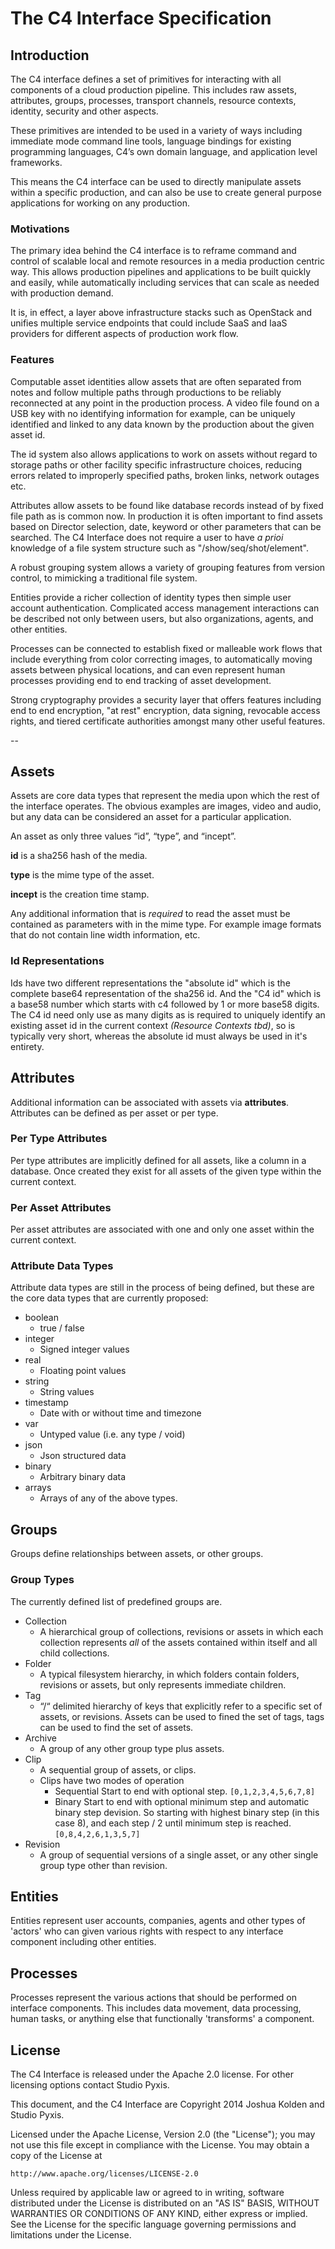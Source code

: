 # The C4 Interface Specification

## Introduction

The C4 interface defines a set of primitives for interacting with all components of a cloud production pipeline.  This includes raw assets, attributes, groups, processes, transport channels, resource contexts, identity, security and other aspects.

These primitives are intended to be used in a variety of ways including immediate mode command line tools, language bindings for existing programming languages, C4’s own domain language, and application level frameworks.

This means the C4 interface can be used to directly manipulate assets within a specific production, and can also be use to create general purpose applications for working on any production.

### Motivations

The primary idea behind the C4 interface is to reframe command and control of scalable local and remote resources in a media production centric way.  This allows production pipelines and applications to be built quickly and easily, while automatically including services that can scale as needed with production demand.

It is, in effect, a layer above infrastructure stacks such as OpenStack and unifies multiple service endpoints that could include SaaS and IaaS providers for different aspects of production work flow.


### Features

Computable asset identities allow assets that are often separated from notes and follow multiple paths through productions to be reliably reconnected at any point in the production process.  A video file found on a USB key with no identifying information for example, can be uniquely identified and linked to any data known by the production about the given asset id.

The id system also allows applications to work on assets without regard to storage paths or other facility specific infrastructure choices, reducing errors related to improperly specified paths, broken links, network outages etc.

Attributes allow assets to be found like database records instead of by fixed file path as is common now.  In production it is often important to find assets based on Director selection, date, keyword or other parameters that can be searched.  The C4 Interface does not require a user to have _a prioi_ knowledge of a file system structure such as "/show/seq/shot/element". 

A robust grouping system allows a variety of grouping features from version control, to mimicking a traditional file system.

Entities provide a richer collection of identity types then simple user account authentication.  Complicated access management interactions can be described not only between users, but also organizations, agents, and other entities.

Processes can be connected to establish fixed or malleable work flows that include everything from color correcting images, to automatically moving assets between physical locations, and can even represent human processes providing end to end tracking of asset development.

Strong cryptography provides a security layer that offers features including end to end encryption, "at rest" encryption, data signing, revocable access rights, and tiered certificate authorities amongst many other useful features. 

--

## Assets

Assets are core data types that represent the media upon which the rest of the interface operates.  The obvious examples are images, video and audio, but any data can be considered an asset for a particular application.  

An asset as only three values “id”, “type”, and “incept”.

**id** is a sha256 hash of the media.

**type** is the mime type of the asset.

**incept** is the creation time stamp.

Any additional information that is _required_ to read the asset must be contained as parameters with in the mime type.  For example image formats that do not contain line width information, etc.  

### Id Representations

Ids have two different representations the "absolute id" which is the complete base64 representation of the sha256 id.  And the "C4 id" which is a base58 number which starts with c4 followed by 1 or more base58 digits.  The C4 id need only use as many digits as is required to uniquely identify an existing asset id in the current context _(Resource Contexts tbd)_, so is typically very short, whereas the absolute id must always be used in it's entirety.

## Attributes

Additional information can be associated with assets via **attributes**.  Attributes can be defined as per asset or per type.

### Per Type Attributes

Per type attributes are implicitly defined for all assets, like a column in a database. Once created they exist for all assets of the given type within the current context. 

### Per Asset Attributes

Per asset attributes are associated with one and only one asset within the current context. 

### Attribute Data Types

Attribute data types are still in the process of being defined, but these are the core data types that are currently proposed:

- boolean
  - true / false
- integer
  - Signed integer values
- real
  - Floating point values
- string
  - String values
- timestamp
  - Date with or without time and timezone
- var
  - Untyped value (i.e. any type / void)
- json
  - Json structured data
- binary
  - Arbitrary binary data
- arrays 
  - Arrays of any of the above types. 

## Groups

Groups define relationships between assets, or other groups.

### Group Types

The currently defined list of predefined groups are.

  - Collection
    + A hierarchical group of collections, revisions or assets in which each collection represents _all_ of the assets contained within itself and all child collections.
  - Folder
    + A typical filesystem hierarchy, in which folders contain folders, revisions or assets, but only represents immediate children.
  - Tag
    + “/“ delimited hierarchy of keys that explicitly refer to a specific set of assets, or revisions.  Assets can be used to fined the set of tags, tags can be used to find the set of assets.
  - Archive
    + A group of any other group type plus assets.
  - Clip
    + A sequential group of assets, or clips. 
    + Clips have two modes of operation
      - Sequential
        Start to end with optional step.
        `[0,1,2,3,4,5,6,7,8]`
      - Binary
        Start to end with optional minimum step and automatic binary step devision. So starting with highest binary step (in this case 8), and each step / 2 until minimum step is reached.
        `[0,8,4,2,6,1,3,5,7]`
  - Revision
    - A group of sequential versions of a single asset, or any other single group type other than revision.

## Entities

Entities represent user accounts, companies, agents and other types of 'actors' who can given various rights with respect to any interface component including other entities.

## Processes

Processes represent the various actions that should be performed on interface components.  This includes data movement, data processing, human tasks, or anything else that functionally 'transforms' a component.

## License

The C4 Interface is released under the Apache 2.0 license.  For other licensing options contact Studio Pyxis.

This document, and the C4 Interface are Copyright 2014 Joshua Kolden and Studio Pyxis.

Licensed under the Apache License, Version 2.0 (the "License");
you may not use this file except in compliance with the License.
You may obtain a copy of the License at

    http://www.apache.org/licenses/LICENSE-2.0

Unless required by applicable law or agreed to in writing, software
distributed under the License is distributed on an "AS IS" BASIS,
WITHOUT WARRANTIES OR CONDITIONS OF ANY KIND, either express or implied.
See the License for the specific language governing permissions and
limitations under the License.

